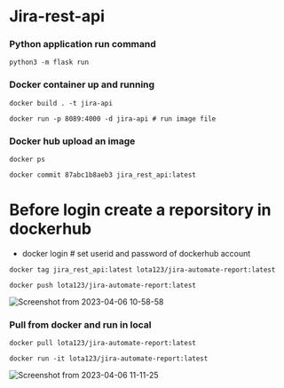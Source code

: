 # Jira-rest-api

### Python application run command
 ```
 python3 -m flask run
```

### Docker container up and running 
```
docker build . -t jira-api
```
```
docker run -p 8089:4000 -d jira-api # run image file
```

### Docker hub upload an image
 ```
 docker ps
```
```
docker commit 87abc1b8aeb3 jira_rest_api:latest
```
# Before login create a reporsitory in dockerhub
- docker login # set userid and password of dockerhub account
 ```
docker tag jira_rest_api:latest lota123/jira-automate-report:latest
```
 ```
 docker push lota123/jira-automate-report:latest
```

![Screenshot from 2023-04-06 10-58-58](https://user-images.githubusercontent.com/23186076/230275936-4388c5e6-f4d1-4d67-988a-9b77f0b5f52d.png)

### Pull from docker and run in local
 ```
 docker pull lota123/jira-automate-report:latest
```
 ```
 docker run -it lota123/jira-automate-report:latest
```

![Screenshot from 2023-04-06 11-11-25](https://user-images.githubusercontent.com/23186076/230277545-5d8028ca-abbe-420f-b5f7-aecde7dbe361.png)
